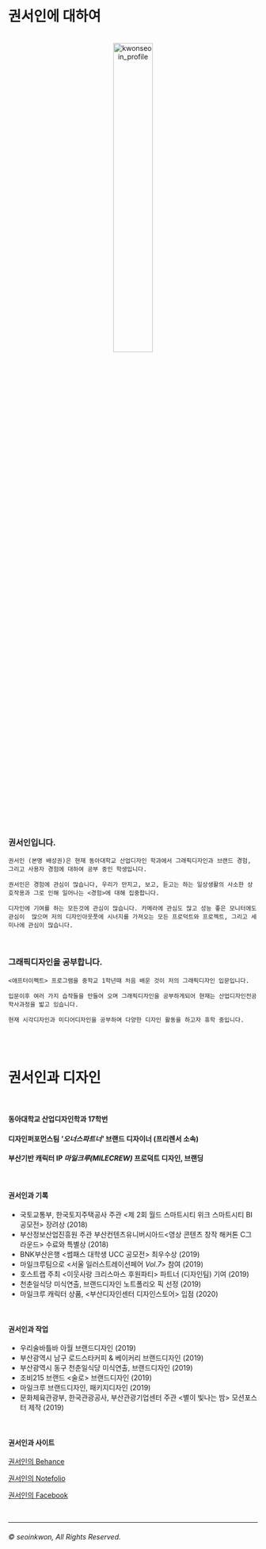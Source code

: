 
# 권서인에 대하여



<br>

<center><img src="https://user-images.githubusercontent.com/59531320/71925402-4fcec480-31d4-11ea-9668-45674c39b1a6.jpg" width="40%" height="40%" title="권서인의 초상  (2020, 캔버스에 유채)" alt="kwonseoin_profile"></img></center>
<br>



### 권서인입니다.

`권서인 (본명 배성권)은 현재 동아대학교 산업디자인 학과에서 그래픽디자인과 브랜드 경험, 그리고 사용자 경험에 대하여 공부 중인 학생입니다.`

`권서인은 경험에 관심이 많습니다, 우리가 만지고, 보고, 듣고는 하는 일상생활의 사소한 상호작용과 그로 인해 일어나는 <경험>에 대해 집중합니다.`

`디자인에 기여를 하는 모든것에 관심이 많습니다. 카메라에 관심도 많고 성능 좋은 모니터에도 관심이  많으며 저의 디자인아웃풋에 시너지를 가져오는 모든 프로덕트와 프로젝트, 그리고 세미나에 관심이 많습니다.`


 <br>

### 그래픽디자인을 공부합니다.

`<애프터이펙트> 프로그램을 중학교 1학년때 처음 배운 것이 저의 그래픽디자인 입문입니다.`

`입문이후 여러 가지 습작들을 만들어 오며 그래픽디자인을 공부하게되어
현재는 산업디자인전공 학사과정을 밟고 있습니다.`

`현재 시각디자인과 미디어디자인을 공부하며
다양한 디자인 활동을 하고자 휴학 중입니다.`

<br>
<br>


# 권서인과 디자인

<br>

#### 동아대학교 산업디자인학과 17학번

#### 디자인퍼포먼스팀 *'오너스파트너'* **브랜드 디자이너** (프리렌서 소속)

#### 부산기반 캐릭터 IP *마일크루(MILECREW)* **프로덕트 디자인, 브랜딩**

<br>


#### 권서인과 기록

  * 국토교통부, 한국토지주택공사 주관 <제 2회 월드 스마트시티 위크 스마트시티 BI 공모전>  장려상 (2018)
  * 부산정보산업진흥원 주관 부산컨텐츠유니버시아드<영상 콘텐츠 창작 해커톤 C그라운드> 수료와 특별상 (2018)
  * BNK부산은행 <썸패스 대학생 UCC 공모전> 최우수상 (2019)
  * 마일크루팀으로 <서울 일러스트레이션페어 *Vol.7*> 참여 (2019)
  * 호스트랩 주최 <이웃사랑 크리스마스 후원파티> 파트너 (디자인팀) 기여 (2019)
  * 천춘일식당 미식연출, 브랜드디자인 노트폴리오 픽 선정 (2019)
  * 마일크루 캐릭터 상품, <부산디자인센터 디자인스토어> 입점 (2020)


  <br>


#### 권서인과 작업

  * 우리술바틀바 아월 브랜드디자인 (2019)
  * 부산광역시 남구 로드스타커피 & 베이커리 브랜드디자인 (2019)
  * 부산광역시 동구 천춘일식당 미식연출, 브랜드디자인 (2019)
  * 조비215 브랜드 <술로> 브랜드디자인 (2019)
  * 마일크루 브랜드디자인, 패키지디자인 (2019)
  * 문화체육관광부, 한국관광공사, 부산관광기업센터 주관 <별이 빛나는 밤> 모션포스터 제작 (2019)

<br>


#### 권서인과 사이트

[권서인의 Behance](https://www.behance.net/pepper653910e4)

[권서인의 Notefolio](https://notefolio.net/seonqwer)

[권서인의 Facebook](fb.com/seonqwer)



<br>

<hr>

###### © seoinkwon, All Rights Reserved.

<br>

